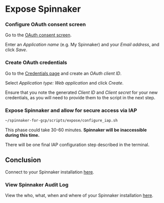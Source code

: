 # Expose Spinnaker

### Configure OAuth consent screen

Go to the [OAuth consent screen](https://console.developers.google.com/apis/credentials/consent?project=$PROJECT_ID).

Enter an *Application name* (e.g. My Spinnaker) and your *Email address*, and click *Save*.

### Create OAuth credentials

Go to the [Credentials page](https://console.developers.google.com/apis/credentials/oauthclient?project=$PROJECT_ID) and create an *OAuth client ID*.

Select *Application type: Web application* and click *Create*.

Ensure that you note the generated *Client ID* and *Client secret* for your new credentials, as you will need to provide them to the script in the next step.

### Expose Spinnaker and allow for secure access via IAP

```bash
~/spinnaker-for-gcp/scripts/expose/configure_iap.sh
```

This phase could take 30-60 minutes. **Spinnaker will be inaccessible during this time.**

There will be one final IAP configuration step described in the terminal.

## Conclusion

Connect to your Spinnaker installation [here](https://$DOMAIN_NAME).

### View Spinnaker Audit Log

View the who, what, when and where of your Spinnaker installation
[here](https://console.developers.google.com/logs/viewer?project=$PROJECT_ID&resource=cloud_function&logName=projects%2F$PROJECT_ID%2Flogs%2F$CLOUD_FUNCTION_NAME&minLogLevel=200).
